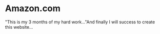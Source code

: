 # Amazon.com
"This is my 3 months of my hard work..."And finally I will success to create this website...
